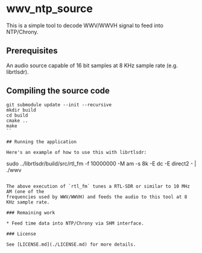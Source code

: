# wwv_ntp_source

This is a simple tool to decode WWV/WWVH signal to feed into NTP/Chrony. 

## Prerequisites

An audio source capable of 16 bit samples at 8 KHz sample rate (e.g. librtlsdr).

## Compiling the source code

```
git submodule update --init --recursive
mkdir build
cd build
cmake ..
make
``

## Running the application

Here's an example of how to use this with librtlsdr:

```
sudo ../librtlsdr/build/src/rtl_fm -f 10000000 -M am -s 8k -E dc -E direct2 - | ./wwv
```

The above execution of `rtl_fm` tunes a RTL-SDR or similar to 10 MHz AM (one of the 
frequencies used by WWV/WWVH) and feeds the audio to this tool at 8 KHz sample rate.

### Remaining work

* Feed time data into NTP/Chrony via SHM interface.

### License

See [LICENSE.md](./LICENSE.md) for more details.


